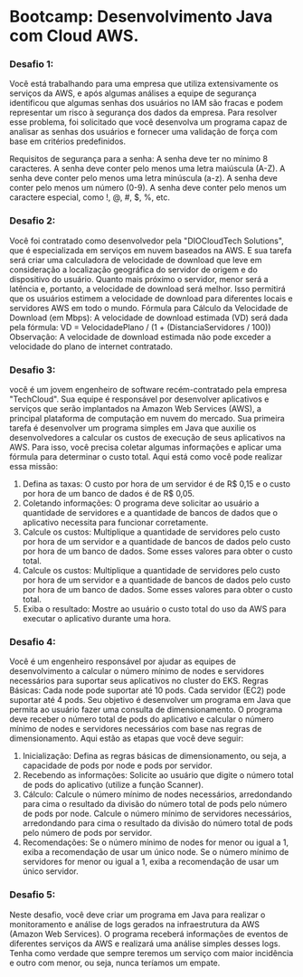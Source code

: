 # Bootcamp: Desenvolvimento Java com Cloud AWS. 
 
### Desafio 1: 
Você está trabalhando para uma empresa que utiliza extensivamente os serviços da AWS, e após algumas análises a equipe de segurança identificou que algumas senhas dos usuários no IAM são fracas e podem representar um risco à segurança dos dados da empresa. Para resolver esse problema, foi solicitado que você desenvolva um programa capaz de analisar as senhas dos usuários e fornecer uma validação de força com base em critérios predefinidos.

Requisitos de segurança para a senha:
A senha deve ter no mínimo 8 caracteres.
A senha deve conter pelo menos uma letra maiúscula (A-Z).
A senha deve conter pelo menos uma letra minúscula (a-z).
A senha deve conter pelo menos um número (0-9).
A senha deve conter pelo menos um caractere especial, como !, @, #, $, %, etc.

### Desafio 2:
Você foi contratado como desenvolvedor pela "DIOCloudTech Solutions", que é especializada em serviços em nuvem baseados na AWS. E sua tarefa será criar uma calculadora de velocidade de download que leve em consideração a localização geográfica do servidor de origem e do dispositivo do usuário. Quanto mais próximo o servidor, menor será a latência e, portanto, a velocidade de download será melhor. Isso permitirá que os usuários estimem a velocidade de download para diferentes locais e servidores AWS em todo o mundo.
Fórmula para Cálculo da Velocidade de Download (em Mbps): A velocidade de download estimada (VD) será dada pela fórmula:
VD = VelocidadePlano / (1 + (DistanciaServidores / 100))
Observação: A velocidade de download estimada não pode exceder a velocidade do plano de internet contratado.

### Desafio 3: 
você é um jovem engenheiro de software recém-contratado pela empresa "TechCloud". Sua equipe é responsável por desenvolver aplicativos e serviços que serão implantados na Amazon Web Services (AWS), a principal plataforma de computação em nuvem do mercado. Sua primeira tarefa é desenvolver um programa simples em Java que auxilie os desenvolvedores a calcular os custos de execução de seus aplicativos na AWS. Para isso, você precisa coletar algumas informações e aplicar uma fórmula para determinar o custo total.
Aqui está como você pode realizar essa missão: 
1. Defina as taxas: O custo por hora de um servidor é de R$ 0,15 e o custo por hora de um banco de dados é de R$ 0,05.
2. Coletando informações: O programa deve solicitar ao usuário a quantidade de servidores e a quantidade de bancos de dados que o aplicativo necessita para funcionar corretamente.
3. Calcule os custos: Multiplique a quantidade de servidores pelo custo por hora de um servidor e a quantidade de bancos de dados pelo custo por hora de um banco de dados. Some esses valores para obter o custo total.
3. Calcule os custos: Multiplique a quantidade de servidores pelo custo por hora de um servidor e a quantidade de bancos de dados pelo custo por hora de um banco de dados. Some esses valores para obter o custo total.
4. Exiba o resultado: Mostre ao usuário o custo total do uso da AWS para executar o aplicativo durante uma hora.

### Desafio 4:
Você é um engenheiro responsável por ajudar as equipes de desenvolvimento a calcular o número mínimo de nodes e servidores necessários para suportar seus aplicativos no cluster do EKS.
Regras Básicas:
Cada node pode suportar até 10 pods.
Cada servidor (EC2) pode suportar até 4 pods.
Seu objetivo é desenvolver um programa em Java que permita ao usuário fazer uma consulta de dimensionamento. O programa deve receber o número total de pods do aplicativo e calcular o número mínimo de nodes e servidores necessários com base nas regras de dimensionamento. 
Aqui estão as etapas que você deve seguir: 
1. Inicialização: Defina as regras básicas de dimensionamento, ou seja, a capacidade de pods por node e pods por servidor.
2. Recebendo as informações: Solicite ao usuário que digite o número total de pods do aplicativo (utilize a função Scanner).
3. Cálculo: Calcule o número mínimo de nodes necessários, arredondando para cima o resultado da divisão do número total de pods pelo número de pods por node.
Calcule o número mínimo de servidores necessários, arredondando para cima o resultado da divisão do número total de pods pelo número de pods por servidor.
5. Recomendações: Se o número mínimo de nodes for menor ou igual a 1, exiba a recomendação de usar um único node.
Se o número mínimo de servidores for menor ou igual a 1, exiba a recomendação de usar um único servidor.

### Desafio 5:
Neste desafio, você deve criar um programa em Java para realizar o monitoramento e análise de logs gerados na infraestrutura da AWS (Amazon Web Services). O programa receberá informações de eventos de diferentes serviços da AWS e realizará uma análise simples desses logs.  Tenha como verdade que sempre teremos um serviço com maior incidência e outro com menor, ou seja, nunca teríamos um empate.
